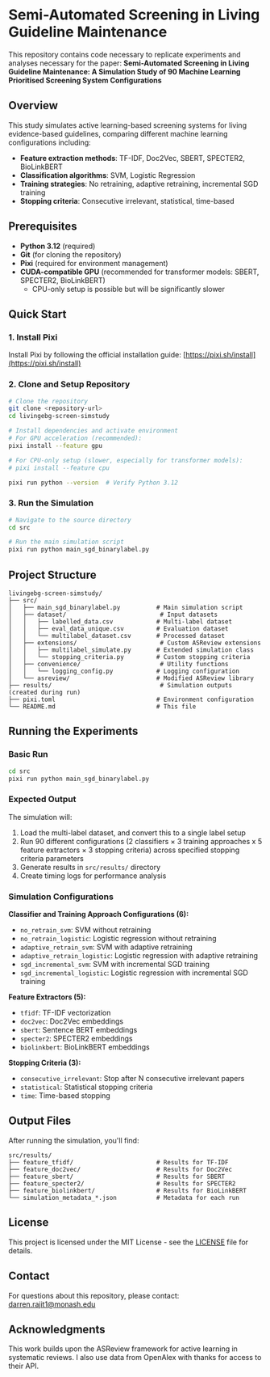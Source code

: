 # Semi-Automated Screening in Living Guideline Maintenance

This repository contains code necessary to replicate experiments and analyses necessary for the paper: **Semi-Automated Screening in Living Guideline Maintenance: A Simulation Study of 90 Machine Learning Prioritised Screening System Configurations**

## Overview

This study simulates active learning-based screening systems for living evidence-based guidelines, comparing different machine learning configurations including:

- **Feature extraction methods**: TF-IDF, Doc2Vec, SBERT, SPECTER2, BioLinkBERT
- **Classification algorithms**: SVM, Logistic Regression
- **Training strategies**: No retraining, adaptive retraining, incremental SGD training
- **Stopping criteria**: Consecutive irrelevant, statistical, time-based

## Prerequisites

- **Python 3.12** (required)
- **Git** (for cloning the repository)
- **Pixi** (required for environment management)
- **CUDA-compatible GPU** (recommended for transformer models: SBERT, SPECTER2, BioLinkBERT)
  - CPU-only setup is possible but will be significantly slower

## Quick Start

### 1. Install Pixi

Install Pixi by following the official installation guide: [https://pixi.sh/install](https://pixi.sh/install)

### 2. Clone and Setup Repository

```bash
# Clone the repository
git clone <repository-url>
cd livingebg-screen-simstudy

# Install dependencies and activate environment
# For GPU acceleration (recommended):
pixi install --feature gpu

# For CPU-only setup (slower, especially for transformer models):
# pixi install --feature cpu

pixi run python --version  # Verify Python 3.12
```

### 3. Run the Simulation

```bash
# Navigate to the source directory
cd src

# Run the main simulation script
pixi run python main_sgd_binarylabel.py
```

## Project Structure

```
livingebg-screen-simstudy/
├── src/
│   ├── main_sgd_binarylabel.py          # Main simulation script
│   ├── dataset/                          # Input datasets
│   │   ├── labelled_data.csv            # Multi-label dataset
│   │   ├── eval_data_unique.csv         # Evaluation dataset
│   │   └── multilabel_dataset.csv       # Processed dataset
│   ├── extensions/                       # Custom ASReview extensions
│   │   ├── multilabel_simulate.py       # Extended simulation class
│   │   └── stopping_criteria.py         # Custom stopping criteria
│   ├── convenience/                      # Utility functions
│   │   └── logging_config.py            # Logging configuration
│   └── asreview/                        # Modified ASReview library
├── results/                              # Simulation outputs (created during run)
├── pixi.toml                            # Environment configuration
└── README.md                            # This file
```

## Running the Experiments

### Basic Run
```bash
cd src
pixi run python main_sgd_binarylabel.py
```

### Expected Output
The simulation will:
1. Load the multi-label dataset, and convert this to a single label setup
2. Run 90 different configurations (2 classifiers × 3 training approaches x 5 feature extractors × 3 stopping criteria) across specified stopping  criteria parameters 
3. Generate results in `src/results/` directory
4. Create timing logs for performance analysis

### Simulation Configurations

**Classifier and Training Approach Configurations (6):**
- `no_retrain_svm`: SVM without retraining
- `no_retrain_logistic`: Logistic regression without retraining
- `adaptive_retrain_svm`: SVM with adaptive retraining
- `adaptive_retrain_logistic`: Logistic regression with adaptive retraining
- `sgd_incremental_svm`: SVM with incremental SGD training
- `sgd_incremental_logistic`: Logistic regression with incremental SGD training

**Feature Extractors (5):**
- `tfidf`: TF-IDF vectorization
- `doc2vec`: Doc2Vec embeddings
- `sbert`: Sentence BERT embeddings
- `specter2`: SPECTER2 embeddings
- `biolinkbert`: BioLinkBERT embeddings

**Stopping Criteria (3):**
- `consecutive_irrelevant`: Stop after N consecutive irrelevant papers
- `statistical`: Statistical stopping criteria
- `time`: Time-based stopping

## Output Files

After running the simulation, you'll find:

```
src/results/
├── feature_tfidf/                       # Results for TF-IDF
├── feature_doc2vec/                     # Results for Doc2Vec
├── feature_sbert/                       # Results for SBERT
├── feature_specter2/                    # Results for SPECTER2
├── feature_biolinkbert/                 # Results for BioLinkBERT
└── simulation_metadata_*.json           # Metadata for each run
```

## License

This project is licensed under the MIT License - see the [LICENSE](LICENSE) file for details.

## Contact

For questions about this repository, please contact: darren.rajit1@monash.edu

## Acknowledgments

This work builds upon the ASReview framework for active learning in systematic reviews. I also use data from OpenAlex with thanks for access to their API. 